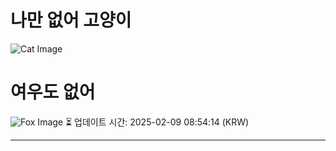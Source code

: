 
# 나만 없어 고양이

![Cat Image](https://cdn2.thecatapi.com/images/4gu.gif)

# 여우도 없어
![Fox Image](https://randomfox.ca/images/69.jpg)
⏳ 업데이트 시간: 2025-02-09 08:54:14 (KRW)

---
